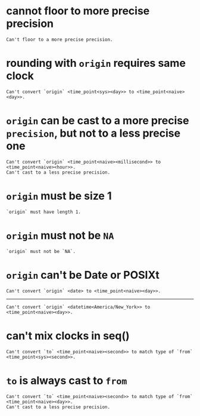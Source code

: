 # cannot floor to more precise precision

    Can't floor to a more precise precision.

# rounding with `origin` requires same clock

    Can't convert `origin` <time_point<sys><day>> to <time_point<naive><day>>.

# `origin` can be cast to a more precise `precision`, but not to a less precise one

    Can't convert `origin` <time_point<naive><millisecond>> to <time_point<naive><hour>>.
    Can't cast to a less precise precision.

# `origin` must be size 1

    `origin` must have length 1.

# `origin` must not be `NA`

    `origin` must not be `NA`.

# `origin` can't be Date or POSIXt

    Can't convert `origin` <date> to <time_point<naive><day>>.

---

    Can't convert `origin` <datetime<America/New_York>> to <time_point<naive><day>>.

# can't mix clocks in seq()

    Can't convert `to` <time_point<naive><second>> to match type of `from` <time_point<sys><second>>.

# `to` is always cast to `from`

    Can't convert `to` <time_point<naive><second>> to match type of `from` <time_point<naive><day>>.
    Can't cast to a less precise precision.

